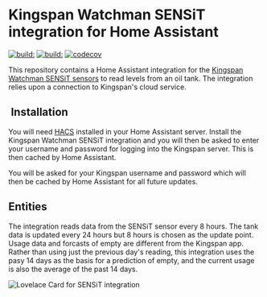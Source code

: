 # Kingspan Watchman SENSiT integration for Home Assistant

[![build:](https://github.com/masaccio/ha-kingspan-watchman-sensit/actions/workflows/run-all-tests.yml/badge.svg)](https://github.com/masaccio/ha-kingspan-watchman-sensit/actions/workflows/run-all-tests.yml)
[![build:](https://github.com/masaccio/ha-kingspan-watchman-sensit/actions/workflows/codeql.yml/badge.svg)](https://github.com/masaccio/ha-kingspan-watchman-sensit/actions/workflows/codeql.yml)
[![codecov](https://codecov.io/gh/masaccio/ha-kingspan-watchman-sensit/branch/main/graph/badge.svg?token=EKIUFGT05E)](https://codecov.io/gh/masaccio/ha-kingspan-watchman-sensit)

This repository contains a Home Assistant integration for the [Kingspan Watchman SENSiT sensors](https://www.kingspan.com/gb/en-gb/products/tank-monitoring-systems/remote-tank-monitoring/sensit-smart-wifi-tank-level-monitoring-kit) to read levels from an oil tank. The integration relies upon a connection to Kingspan's cloud service.

##  Installation

You will need [HACS](https://hacs.xyz) installed in your Home Assistant server. Install the Kingspan Watchman SENSiT integration and you will then be asked to enter your username and password for logging into the Kingspan server. This is then cached by Home Assistant.

You will be asked for your Kingspan username and password which will then be cached by Home Assistant for all future updates.

## Entities

The integration reads data from the SENSiT sensor every 8 hours. The tank data is updated every 24 hours but 8 hours is chosen as the update point. Usage data and forcasts of empty are different from the Kingspan app. Rather than using just the previous day's reading, this integration uses the pasy 14 days as the basis for a prediction of empty, and the current usage is also the average of the past 14 days.

![Lovelace Card for SENSiT integration](https://raw.githubusercontent.com/masaccio/ha-kingspan-watchman-sensit/main/images/lovelace-card.png)
